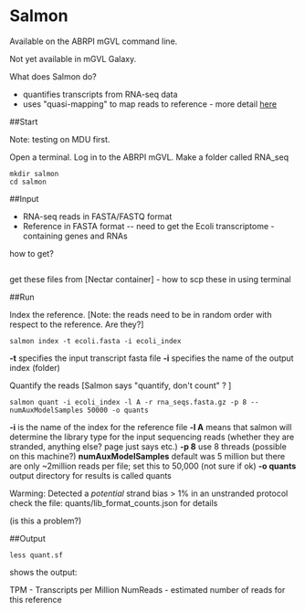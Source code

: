 # Salmon

Available on the ABRPI mGVL command line.

Not yet available in mGVL Galaxy.

What does Salmon do?

* quantifies transcripts from RNA-seq data
* uses "quasi-mapping" to map reads to reference - more detail [here](http://bioinformatics.oxfordjournals.org/content/32/12/i192.full)


##Start

Note: testing on MDU first.



Open a terminal.
Log in to the ABRPI mGVL.
Make a folder called RNA_seq
```text
mkdir salmon
cd salmon
```



##Input

* RNA-seq reads in FASTA/FASTQ format
* Reference in FASTA format -- need to get the Ecoli transcriptome - containing genes and RNAs

how to get?


```genbank2fasta.pl < file.gbk > file.ffn
```


get these files from [Nectar container] - how to scp these in using terminal


##Run

Index the reference.
[Note: the reads need to be in random order with respect to the reference. Are they?]

```text
salmon index -t ecoli.fasta -i ecoli_index
```

**-t** specifies the input transcript fasta file
**-i** specifies the name of the output index (folder)

Quantify the reads
[Salmon says "quantify, don't count" ? ]

```text
salmon quant -i ecoli_index -l A -r rna_seqs.fasta.gz -p 8 --numAuxModelSamples 50000 -o quants
```

**-i** is the name of the index for the reference file
**-l A** means that salmon will determine the library type for the input sequencing reads (whether they are stranded, anything else? page just says etc.)
**-p 8** use 8 threads (possible on this machine?)
**numAuxModelSamples** default was 5 million but there are only ~2million reads per file; set this to 50,000 (not sure if ok)
**-o quants** output directory for results is called quants

Warming:
Detected a *potential* strand bias > 1% in an unstranded protocol check the file: quants/lib_format_counts.json for details

(is this a problem?)

##Output

```text
less quant.sf
```

shows the output:

TPM - Transcripts per Million
NumReads - estimated number of reads for this reference
